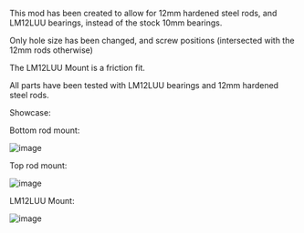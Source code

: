 This mod has been created to allow for 12mm hardened steel rods, and LM12LUU bearings, instead of the stock 10mm bearings.

Only hole size has been changed, and screw positions (intersected with the 12mm rods otherwise)

The LM12LUU Mount is a friction fit.

All parts have been tested with LM12LUU bearings and 12mm hardened steel rods.

Showcase:

Bottom rod mount:

![image](https://user-images.githubusercontent.com/93599544/148412308-9d0cb664-0a5d-4163-946b-890bf03742de.png)

Top rod mount:


![image](https://user-images.githubusercontent.com/93599544/148412401-0b7382a3-f347-41d1-a68d-dd0710b55728.png)

LM12LUU Mount:


![image](https://user-images.githubusercontent.com/93599544/148412436-947b8cf1-9a65-450b-b203-0bec1db0a4e3.png)

